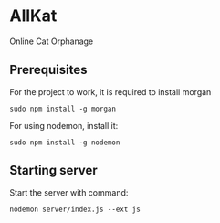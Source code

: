 # AllKat
Online Cat Orphanage

## Prerequisites
For the project to work, it is required to install morgan
```
sudo npm install -g morgan
```

For using nodemon, install it:
```
sudo npm install -g nodemon
```

## Starting server
Start the server with command:
```
nodemon server/index.js --ext js
```